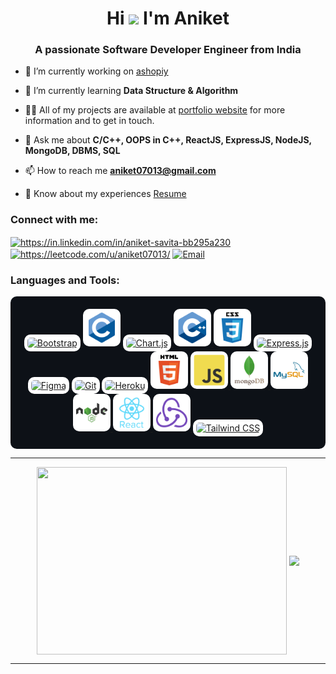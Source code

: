 <h1 align="center">Hi <img src="https://raw.githubusercontent.com/MartinHeinz/MartinHeinz/master/wave.gif" width = 30px> I'm Aniket</h1>
<h3 align="center">A passionate Software Developer Engineer from India</h3>


- 🔭 I’m currently working on [ashopiy](https://www.ashopiy.com/)

- 🌱 I’m currently learning **Data Structure & Algorithm**

- 👨‍💻 All of my projects are available at [portfolio website](https://aniket-8719.github.io/myportfolio/) for more information and to get in touch.

- 💬 Ask me about **C/C++, OOPS in C++, ReactJS, ExpressJS, NodeJS, MongoDB, DBMS, SQL**

- 📫 How to reach me **aniket07013@gmail.com**

- 📄 Know about my experiences [Resume](https://drive.google.com/file/d/1Wzlg7vmEg1Ym9CXUTkQrz68OKLaJVrmb/view?usp=sharing)

<h3 align="left">Connect with me:</h3>
<p align="left">
<a href="https://linkedin.com/in/https://in.linkedin.com/in/aniket-savita-bb295a230" target="blank"><img align="center" src="https://raw.githubusercontent.com/rahuldkjain/github-profile-readme-generator/master/src/images/icons/Social/linked-in-alt.svg" alt="https://in.linkedin.com/in/aniket-savita-bb295a230" height="30" width="40" /></a>
<a href="https://www.leetcode.com/https://leetcode.com/u/aniket07013/" target="blank"><img align="center" src="https://raw.githubusercontent.com/rahuldkjain/github-profile-readme-generator/master/src/images/icons/Social/leet-code.svg" alt="https://leetcode.com/u/aniket07013/" height="30" width="40" /></a>
 <a href="mailto:aniket07013.com"><img align="center" src="https://logodownload.org/wp-content/uploads/2018/03/gmail-logo-16.png" width = 30px alt="Email"/></a>
</p>

<h3 align="left">Languages and Tools:</h3>
<!-- ### 🚀 **Tech Stack & Tools** -->
<p align="center" style="background-color: #0d1117; padding: 20px; border-radius: 10px;" >
  <a href="https://getbootstrap.com" target="_blank">
    <img src="https://blog.getbootstrap.com/assets/brand/bootstrap-logo-shadow@2x.png" alt="Bootstrap" width="50" height="50" style="background-color: white; padding: 5px; border-radius: 10px;"/>
  </a>
  <a href="https://www.cprogramming.com/" target="_blank">
    <img src="https://raw.githubusercontent.com/devicons/devicon/master/icons/c/c-original.svg" alt="C" width="50" height="50" style="background-color: white; padding: 5px; border-radius: 10px;"/>
  </a>
  <a href="https://www.chartjs.org" target="_blank">
    <img src="https://www.chartjs.org/media/logo-title.svg" alt="Chart.js" width="50" height="50" style="background-color: white; padding: 5px; border-radius: 10px;"/>
  </a>
  <a href="https://www.w3schools.com/cpp/" target="_blank">
    <img src="https://raw.githubusercontent.com/devicons/devicon/master/icons/cplusplus/cplusplus-original.svg" alt="C++" width="50" height="50" style="background-color: white; padding: 5px; border-radius: 10px;"/>
  </a>
  <a href="https://www.w3schools.com/css/" target="_blank">
    <img src="https://raw.githubusercontent.com/devicons/devicon/master/icons/css3/css3-original-wordmark.svg" alt="CSS3" width="50" height="50" style="background-color: white; padding: 5px; border-radius: 10px;"/>
  </a>
  <a href="https://expressjs.com" target="_blank">
    <img src="https://tse1.mm.bing.net/th?id=OIP.2iEowL2SHarzSE2Lb8WlWAHaBx&pid=Api&P=0&h=180" alt="Express.js" width="120" height="40" style="background-color: white; padding: 5px; border-radius: 10px;"/>
  </a>
  <a href="https://figma.com" target="_blank">
    <img src="https://www.vectorlogo.zone/logos/figma/figma-icon.svg" alt="Figma" width="50" height="50" style="background-color: white; padding: 5px; border-radius: 10px;"/>
  </a>
  <a href="https://git-scm.com/" target="_blank">
    <img src="https://www.vectorlogo.zone/logos/git-scm/git-scm-icon.svg" alt="Git" width="50" height="50" style="background-color: white; padding: 5px; border-radius: 10px;"/>
  </a>
  <a href="https://heroku.com" target="_blank">
    <img src="https://www.vectorlogo.zone/logos/heroku/heroku-icon.svg" alt="Heroku" width="50" height="50" style="background-color: white; padding: 5px; border-radius: 10px;"/>
  </a>
  <a href="https://www.w3.org/html/" target="_blank">
    <img src="https://raw.githubusercontent.com/devicons/devicon/master/icons/html5/html5-original-wordmark.svg" alt="HTML5" width="50" height="50" style="background-color: white; padding: 5px; border-radius: 10px;"/>
  </a>
  <a href="https://developer.mozilla.org/en-US/docs/Web/JavaScript" target="_blank">
    <img src="https://raw.githubusercontent.com/devicons/devicon/master/icons/javascript/javascript-original.svg" alt="JavaScript" width="50" height="50" style="background-color: white; padding: 5px; border-radius: 10px;"/>
  </a>
  <a href="https://www.mongodb.com/" target="_blank">
    <img src="https://raw.githubusercontent.com/devicons/devicon/master/icons/mongodb/mongodb-original-wordmark.svg" alt="MongoDB" width="50" height="50" style="background-color: white; padding: 5px; border-radius: 10px;"/>
  </a>
  <a href="https://www.mysql.com/" target="_blank">
    <img src="https://raw.githubusercontent.com/devicons/devicon/master/icons/mysql/mysql-original-wordmark.svg" alt="MySQL" width="50" height="50" style="background-color: white; padding: 5px; border-radius: 10px;"/>
  </a>
  <a href="https://nodejs.org" target="_blank">
    <img src="https://raw.githubusercontent.com/devicons/devicon/master/icons/nodejs/nodejs-original-wordmark.svg" alt="Node.js" width="50" height="50" style="background-color: white; padding: 5px; border-radius: 10px;"/>
  </a>
  <a href="https://reactjs.org/" target="_blank">
    <img src="https://raw.githubusercontent.com/devicons/devicon/master/icons/react/react-original-wordmark.svg" alt="React" width="50" height="50" style="background-color: white; padding: 5px; border-radius: 10px;"/>
  </a>
  <a href="https://redux.js.org" target="_blank">
    <img src="https://raw.githubusercontent.com/devicons/devicon/master/icons/redux/redux-original.svg" alt="Redux" width="50" height="50" style="background-color: white; padding: 5px; border-radius: 10px;"/>
  </a>
  <a href="https://tailwindcss.com/" target="_blank">
    <img src="https://www.vectorlogo.zone/logos/tailwindcss/tailwindcss-icon.svg" alt="Tailwind CSS" width="50" height="50" style="background-color: white; padding: 5px; border-radius: 10px;"/>
  </a>
</p>


---

<p align="center">
  <img src="https://github-readme-stats.vercel.app/api/top-langs?username=aniket-8719&show_icons=true&theme=dark" width="400" height="300" align="center">
  <img src="https://github-readme-streak-stats.herokuapp.com?user=aniket-8719&theme=dark&hide_border=true" width="400" align="center">
</p>

---

